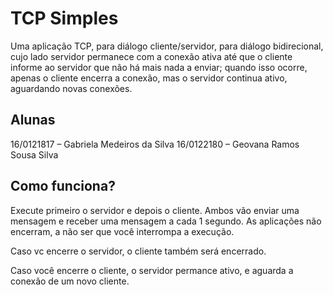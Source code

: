 
# TCP Simples

Uma  aplicação TCP, para  diálogo  cliente/servidor,  para  diálogo  bidirecional, cujo lado servidor permanece  com  a  conexão  ativa  até  que  o  cliente  informe  ao  servidor  que  não  há  mais  nada  a  enviar; quando isso ocorre, apenas o cliente encerra a conexão, mas o servidor continua ativo, aguardando novas conexões.

## Alunas

16/0121817 – Gabriela Medeiros da Silva
16/0122180 – Geovana Ramos Sousa Silva

## Como funciona? 

Execute primeiro o servidor e depois o cliente. Ambos vão enviar uma mensagem e receber uma mensagem a cada 1 segundo. As aplicações não encerram, a não ser que você interrompa a execução.

Caso vc encerre o servidor, o cliente também será encerrado.

Caso você encerre o cliente, o servidor permance ativo, e aguarda a conexão de um novo cliente. 

